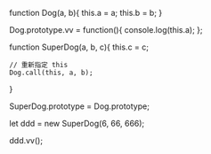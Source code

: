 function Dog(a, b){
	this.a = a;
    this.b = b;
}


Dog.prototype.vv = function(){
    console.log(this.a);
};


function SuperDog(a, b, c){
	this.c = c;
  
    // 重新指定 this
    Dog.call(this, a, b);
}


SuperDog.prototype = Dog.prototype;


let ddd = new SuperDog(6, 66, 666);

ddd.vv();

